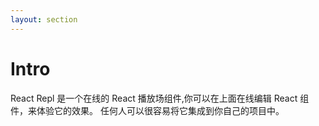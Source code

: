 ```yaml
---
layout: section
---
```


# Intro

React Repl 是一个在线的 React 播放场组件,你可以在上面在线编辑 React 组件，来体验它的效果。
任何人可以很容易将它集成到你自己的项目中。
